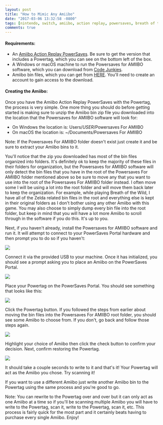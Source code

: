 ```yaml
---
layout: post
title: "How to Mimic Any Amiibo"
date: "2017-03-06 13:32:58 -0800"
tags: [nintendo, switch, amiibo, action replay, powersaves, breath of the wild]
comments: true
---
```

#### Requirements:
* An [Amiibo Action Replay PowerSaves](http://www.gamestop.com/wii-u/accessories/amiibo-action-replay-powersaves/127307). Be sure to get the version that includes a Powertag, which you can see on the bottom left of the box.
* A Windows or macOS machine to run the Powersaves for AMIIBO software, which you can download from [Code Junkies](http://codejunkies.com/powersaves-for-amiibo/).
* Amiibo bin files, which you can get from [HERE](http://www.3dsiso.com/amiibo-bin-file-downloads-for-the-amiiqo-/277093-mega-complete-amiibo-set.html).  You'll need to create an account to gain access to the download.

#### Creating the Amiibo:

Once you have the Amiibo Action Replay PowerSaves with the Powertag, the process is very simple. One more thing you should do before getting started is making sure to unzip the Amiibo bin zip file you downloaded into the location that the Powersaves for AMIIBO software will look for:

 * On Windows the location is: Users/_USER_/Powersaves For AMIIBO
 * On macOS the location is: ~/Documents/Powersaves For AMIIBO

Note: If the Powersaves For AMIIBO folder doesn't exist just create it and be sure to extract your Amiibo bins to it.

You'll notice that the zip you downloaded has most of the bin files organized into folders. It's definitely ok to keep the majority of these files in their folders for organization, but the Powersaves for AMIIBO software will only detect the bin files that you have in the root of the Powersaves For AMIIBO folder mentioned above so be sure to move any that you want to use into the root of the Powersaves For AMIIBO folder instead. I often move some I will be using a lot into the root folder and will move them back later to keep the organization. For example, while playing Breath of the Wild, I have all of the Zelda related bin files in the root and everything else is kept in their original folders as I don't bother using any other Amiibo with this game. You may also choose to simply dump every bin file into the root folder, but keep in mind that you will have a lot more Amiibo to scroll through in the software if you do this. It's up to you.

Next, if you haven't already, install the Powersaves for AMIIBO software and run it. It will attempt to connect to your PowerSaves Portal hardware and then prompt you to do so if you haven't:

![](https://i.imgur.com/0x5QzNi.png)

 Connect it via the provided USB to your machine. Once it has initialized, you should see a prompt asking you to place an Amiibo on the PowerSaves Portal.

 ![](https://i.imgur.com/dtIZqMI.png)

Place your Powertag on the PowerSaves Portal. You should see something that looks like this:

![](https://i.imgur.com/AtNa4RE.png)

Click the Powertag button. If you followed the steps from earlier about moving the bin files into the Powersaves For AMIIBO root folder, you should see some Amiibo to choose from. If you don't, go back and follow those steps again.

![](https://i.imgur.com/VSLn7IC.png)

Highlight your choice of Amiibo then click the check button to confirm your decision. Next, confirm restoring the Powertag.

![](https://i.imgur.com/wrWaMhd.png)

It should take a couple seconds to write to it and that's it! Your Powertag will act as the Amiibo you chose. Try scanning it!

If you want to use a different Amiibo just write another Amiibo bin to the Powertag using the same process and you're good to go.

Note: You can rewrite to the Powertag over and over but it can only act as one Amiibo at a time so if you'll be scanning multiple Amiibo you will have to write to the Powertag, scan it, write to the Powertag, scan it, etc. This process is fairly quick for the most part and it certainly beats having to purchase every single Amiibo. Enjoy!
